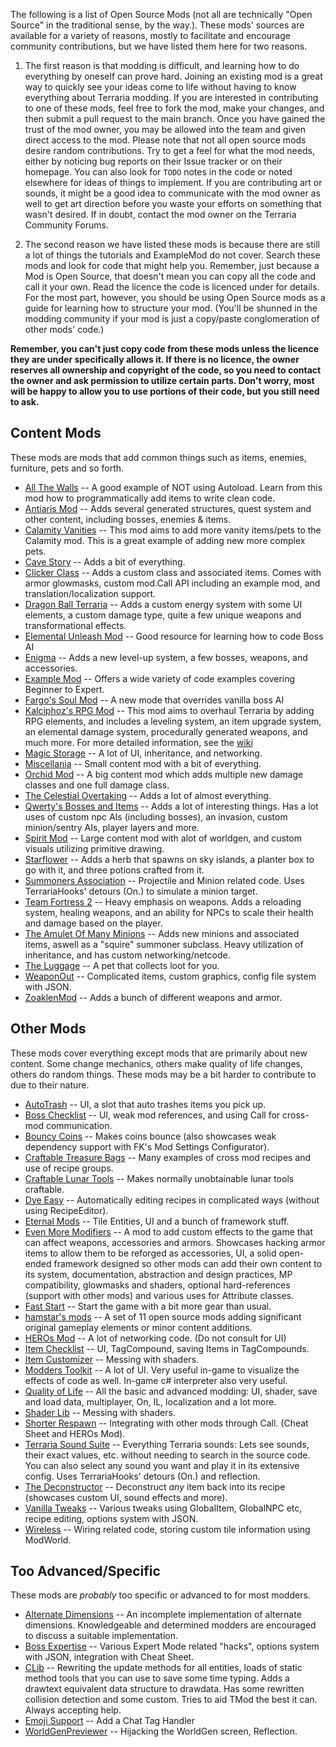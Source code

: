 The following is a list of Open Source Mods (not all are technically "Open Source" in the traditional sense, by the way.). These mods' sources are available for a variety of reasons, mostly to facilitate and encourage community contributions, but we have listed them here for two reasons. 

1. The first reason is that modding is difficult, and learning how to do everything by oneself can prove hard. Joining an existing mod is a great way to quickly see your ideas come to life without having to know everything about Terraria modding. If you are interested in contributing to one of these mods, feel free to fork the mod, make your changes, and then submit a pull request to the main branch. Once you have gained the trust of the mod owner, you may be allowed into the team and given direct access to the mod. Please note that not all open source mods desire random contributions. Try to get a feel for what the mod needs, either by noticing bug reports on their Issue tracker or on their homepage. You can also look for `TODO` notes in the code or noted elsewhere for ideas of things to implement. If you are contributing art or sounds, it might be a good idea to communicate with the mod owner as well to get art direction before you waste your efforts on something that wasn't desired. If in doubt, contact the mod owner on the Terraria Community Forums.

2. The second reason we have listed these mods is because there are still a lot of things the tutorials and ExampleMod do not cover. Search these mods and look for code that might help you. Remember, just because a Mod is Open Source, that doesn't mean you can copy all the code and call it your own. Read the licence the code is licenced under for details. For the most part, however, you should be using Open Source mods as a guide for learning how to structure your mod. (You'll be shunned in the modding community if your mod is just a copy/paste conglomeration of other mods' code.)

**Remember, you can't just copy code from these mods unless the licence they are under specifically allows it. If there is no licence, the owner reserves all ownership and copyright of the code, so you need to contact the owner and ask permission to utilize certain parts. Don't worry, most will be happy to allow you to use portions of their code, but you still need to ask.**

## Content Mods
These mods are mods that add common things such as items, enemies, furniture, pets and so forth.
* [All The Walls](https://github.com/JavidPack/AllTheWalls) -- A good example of NOT using Autoload. Learn from this mod how to programmatically add items to write clean code.
* [Antiaris Mod](https://github.com/zadum4ivii/Antiaris) -- Adds several generated structures, quest system and other content, including bosses, enemies & items.
* [Calamity Vanities](https://github.com/PotatoPersonThing/CalValEX) -- This mod aims to add more vanity items/pets to the Calamity mod. This is a great example of adding new more complex pets.
* [Cave Story](https://github.com/JavidPack/CaveStory) -- Adds a bit of everything.
* [Clicker Class](https://github.com/SamsonAllen13/ClickerClass) -- Adds a custom class and associated items. Comes with armor glowmasks, custom mod.Call API including an example mod, and translation/localization support.
* [Dragon Ball Terraria](https://github.com/NuovaPrime/DBZMOD) -- Adds a custom energy system with some UI elements, a custom damage type, quite a few unique weapons and transformational effects.
* [Elemental Unleash Mod](https://github.com/blushiemagic/ElementalUnleash) -- Good resource for learning how to code Boss AI
* [Enigma](https://github.com/Laugic/Laugicality) -- Adds a new level-up system, a few bosses, weapons, and accessories. 
* [Example Mod](https://github.com/tModLoader/tModLoader/tree/master/ExampleMod) -- Offers a wide variety of code examples covering Beginner to Expert.
* [Fargo's Soul Mod](https://github.com/Fargowilta/FargowiltasSouls) -- A new mode that overrides vanilla boss AI
* [Kalciphoz's RPG Mod](https://github.com/Kalciphoz/kRPG) -- This mod aims to overhaul Terraria by adding RPG elements, and includes a leveling system, an item upgrade system, an elemental damage system, procedurally generated weapons, and much more. For more detailed information, see the [wiki](http://krpgmod.wikidot.com/)
* [Magic Storage](https://github.com/blushiemagic/MagicStorage) -- A lot of UI, inheritance, and networking.
* [Miscellania](https://github.com/goldenapple3/Miscellania) -- Small content mod with a bit of everything.
* [Orchid Mod](https://github.com/pitchrat/Orchid-Mod) -- A big content mod which adds multiple new damage classes and one full damage class.
* [The Celestial Overtaking](https://github.com/DaRubyMiner360/MoTools) -- Adds a lot of almost everything.
* [Qwerty's Bosses and Items](https://github.com/qwerty3-14/QwertysRandomContent) -- Adds a lot of interesting things. Has a lot uses of custom npc AIs (including bosses), an invasion, custom minion/sentry AIs, player layers and more.
* [Spirit Mod](https://github.com/PhoenixBladez/SpiritMod) -- Large content mod with alot of worldgen, and custom visuals utilizing primitive drawing.
* [Starflower](https://github.com/AlurienFlame/Starflower) -- Adds a herb that spawns on sky islands, a planter box to go with it, and three potions crafted from it.
* [Summoners Association](https://github.com/JavidPack/SummonersAssociation) -- Projectile and Minion related code. Uses TerrariaHooks' detours (On.) to simulate a minion target.
* [Team Fortress 2](https://github.com/Pure-Epic/TF2Mod) -- Heavy emphasis on weapons. Adds a reloading system, healing weapons, and an ability for NPCs to scale their health and damage based on the player.
* [The Amulet Of Many Minions](https://github.com/westphallm1/tModLoader_Minions) -- Adds new minions and associated items, aswell as a "squire" summoner subclass. Heavy utilization of inheritance, and has custom networking/netcode.
* [The Luggage](https://github.com/JavidPack/TheLuggage) -- A pet that collects loot for you.
* [WeaponOut](https://github.com/Flashkirby/WeaponOut) -- Complicated items, custom graphics, config file system with JSON.
* [ZoaklenMod](https://github.com/abluescarab/tModLoader-ZoaklenMod) -- Adds a bunch of different weapons and armor.



## Other Mods
These mods cover everything except mods that are primarily about new content. Some change mechanics, others make quality of life changes, others do random things. These mods may be a bit harder to contribute to due to their nature.
* [AutoTrash](https://github.com/JavidPack/AutoTrash) -- UI, a slot that auto trashes items you pick up.
* [Boss Checklist](https://github.com/JavidPack/BossChecklist) -- UI, weak mod references, and using Call for cross-mod communication.
* [Bouncy Coins](https://github.com/Jofairden/BouncyCoins) -- Makes coins bounce (also showcases weak dependency support with FK's Mod Settings Configurator).
* [Craftable Treasure Bags](https://github.com/Setnour6/CraftableTreasureBags) -- Many examples of cross mod recipes and use of recipe groups.
* [Craftable Lunar Tools](https://github.com/Jofairden/CraftableLunarTools) -- Makes normally unobtainable lunar tools craftable.
* [Dye Easy](https://github.com/goldenapple3/DyeEasy) -- Automatically editing recipes in complicated ways (without using RecipeEditor).
* [Eternal Mods](https://github.com/Eternal-Team) -- Tile Entities, UI and a bunch of framework stuff.
* [Even More Modifiers](https://github.com/Jofairden/EvenMoreModifiers) -- A mod to add custom effects to the game that can affect weapons, accessories and armors. Showcases hacking armor items to allow them to be reforged as accessories, UI, a solid open-ended framework designed so other mods can add their own content to its system, documentation, abstraction and design practices, MP compatibility, glowmasks and shaders, optional hard-references (support with other mods) and various uses for Attribute classes.
* [Fast Start](https://github.com/Jofairden/FastStart) -- Start the game with a bit more gear than usual.
* [hamstar's mods](https://github.com/hamstar0) -- A set of 11 open source mods adding significant original gameplay elements or minor content additions.
* [HEROs Mod](https://github.com/JavidPack/HEROsMod) -- A lot of networking code. (Do not consult for UI)
* [Item Checklist](https://github.com/JavidPack/ItemChecklist) -- UI, TagCompound, saving Items in TagCompounds.
* [Item Customizer](https://github.com/gamrguy/ItemCustomizer) -- Messing with shaders.
* [Modders Toolkit](https://github.com/JavidPack/ModdersToolkit) -- A lot of UI. Very useful in-game to visualize the effects of code as well. In-game c# interpreter also very useful.
* [Quality of Life](https://github.com/487666123/ImproveGame) -- All the basic and advanced modding: UI, shader, save and load data, multiplayer, On, IL, localization and a lot more. 
* [Shader Lib](https://github.com/gamrguy/ShaderLib) -- Messing with shaders.
* [Shorter Respawn](https://github.com/JavidPack/ShorterRespawn) -- Integrating with other mods through Call. (Cheat Sheet and HEROs Mod).
* [Terraria Sound Suite](https://github.com/direwolf420/TerrariaSoundSuite) -- Everything Terraria sounds: Lets see sounds, their exact values, etc. without needing to search in the source code. You can also select any sound you want and play it in its extensive config. Uses TerrariaHooks' detours (On.) and reflection.
* [The Deconstructor](https://github.com/Jofairden/TheDeconstructor) -- Deconstruct _any_ item back into its recipe (showcases custom UI, sound effects and more).
* [Vanilla Tweaks](https://github.com/goldenapple3/VanillaTweaks) -- Various tweaks using GlobalItem, GlobalNPC etc, recipe editing, options system with JSON.
* [Wireless](https://github.com/goldenapple3/Wireless) -- Wiring related code, storing custom tile information using ModWorld.


## Too Advanced/Specific
These mods are _probably_ too specific or advanced to for most modders.
* [Alternate Dimensions](https://github.com/JavidPack/AlternateDimensions) -- An incomplete implementation of alternate dimensions. Knowledgeable and determined modders are encouraged to discuss a suitable implementation.
* [Boss Expertise](https://github.com/goldenapple3/BossExpertise) -- Various Expert Mode related "hacks", options system with JSON, integration with Cheat Sheet.
* [CLib](https://github.com/aberna01/CLib) -- Rewriting the update methods for all entities, loads of static method tools that you can use to save some time typing. Adds a drawtext equivalent data structure to drawdata. Has some rewritten collision detection and some custom. Tries to aid TMod the best it can. Always accepting help.
* [Emoji Support](https://github.com/JavidPack/EmojiSupport) -- Add a Chat Tag Handler
* [WorldGenPreviewer](https://github.com/JavidPack/WorldGenPreviewer) -- Hijacking the WorldGen screen, Reflection.
